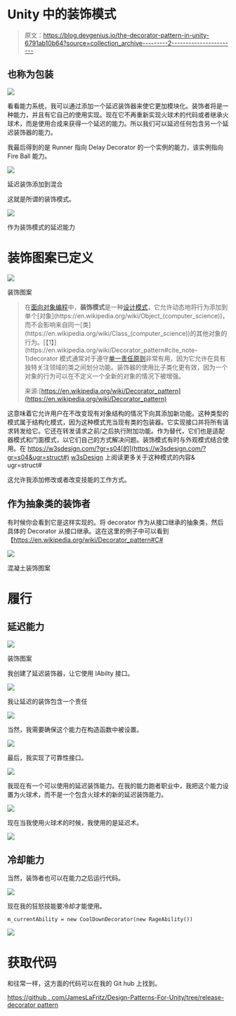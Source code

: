 # Unity 中的装饰模式

> 原文：<https://blog.devgenius.io/the-decorator-pattern-in-unity-6791ab10b64?source=collection_archive---------2----------------------->

## 也称为包装

![](img/9d3aab8d533158f72373ae5eaa77b4f5.png)

看看能力系统，我可以通过添加一个延迟装饰器来使它更加模块化。装饰者将是一种能力，并且有它自己的使用实现。现在它不再重新实现火球术的代码或者继承火球术，而是使用合成来获得一个延迟的能力。所以我们可以延迟任何包含另一个延迟装饰器的能力。

我最后得到的是 Runner 指向 Delay Decorator 的一个实例的能力，该实例指向 Fire Ball 能力。

![](img/898eba3f2b9494b56f2ca31d08aa474a.png)

延迟装饰添加到混合

这就是所谓的装饰模式。

![](img/6971973b7da26da8e7c9fc8599bcc614.png)

作为装饰模式的延迟能力

# 装饰图案已定义

![](img/7f68a9c8c2767deb2f985bcac36cfb3d.png)

装饰图案

> 在[面向对象编程](https://en.wikipedia.org/wiki/Object-oriented_programming)中，**装饰模式**是一种[设计模式](https://en.wikipedia.org/wiki/Design_pattern_(computer_science))，它允许动态地将行为添加到单个[对象](https://en.wikipedia.org/wiki/Object_(computer_science))，而不会影响来自同一[类](https://en.wikipedia.org/wiki/Class_(computer_science))的其他对象的行为。[【1】](https://en.wikipedia.org/wiki/Decorator_pattern#cite_note-1)decorator 模式通常对于遵守[单一责任原则](https://en.wikipedia.org/wiki/Single_responsibility_principle)非常有用，因为它允许在具有独特关注领域的类之间划分功能。装饰器的使用比子类化更有效，因为一个对象的行为可以在不定义一个全新的对象的情况下被增强。
> 
> 来源:[https://en.wikipedia.org/wiki/Decorator_pattern](https://en.wikipedia.org/wiki/Decorator_pattern)

这意味着它允许用户在不改变现有对象结构的情况下向其添加新功能。这种类型的模式属于结构化模式，因为这种模式充当现有类的包装器。它实现接口并将所有请求转发给它。它还在转发请求之前/之后执行附加功能。作为替代，它们也是适配器模式和门面模式，以它们自己的方式解决问题。装饰模式有时与外观模式结合使用。在 https://w3sdesign.com/?gr=s04[的](https://w3sdesign.com/?gr=s04&ugr=struct#) [w3sDesign](https://w3sdesign.com/?gr=s04&ugr=struct#) 上阅读更多关于这种模式的内容& ugr=struct#

这允许我添加修改或者改变技能的工作方式。

## 作为抽象类的装饰者

有时候你会看到它是这样实现的。将 decorator 作为从接口继承的抽象类，然后具体的 Decorator 从接口继承。这在这里的例子中可以看到【https://en.wikipedia.org/wiki/Decorator_pattern#C# 

![](img/2619deb34eff3dc6f060319d9b4c0ab6.png)

混凝土装饰图案

# 履行

## 延迟能力

![](img/6971973b7da26da8e7c9fc8599bcc614.png)

装饰图案

我创建了延迟装饰器，让它使用 IAbilty 接口。

![](img/5139a01c324965e758582cf2c4b73b0e.png)

我让延迟的装饰包含一个责任

![](img/bd3174d137ad2798736ded1ffaf9106d.png)

当然，我需要确保这个能力在构造函数中被设置。

![](img/d7c762e0a6d95d4f58086554b8c8102f.png)

最后，我实现了可靠性接口。

![](img/003ef82ac8231f8452909d01534ade2b.png)

我现在有一个可以使用的延迟装饰能力。在我的能力跑者职业中，我把这个能力设置为火球术，而不是一个包含火球术的新的延迟装饰能力。

![](img/88c6c55c2b69efece143c57843d8c13f.png)

现在当我使用火球术的时候，我使用的是延迟术。

![](img/d9f6decbb1481d034503f3b29674fb6a.png)

## 冷却能力

当然，装饰者也可以在能力之后运行代码。

![](img/858fb06dbdb343659c5f0267622478ee.png)

现在我的狂怒技能要冷却才能使用。

```
m_currentAbility = new CoolDownDecorator(new RageAbility())
```

![](img/ece8e653cf02f2097b7f1851257d6032.png)

# 获取代码

和往常一样，这方面的代码可以在我的 Git hub 上找到。

[https://github . com/JamesLaFritz/Design-Patterns-For-Unity/tree/release-decorator pattern](https://github.com/JamesLaFritz/Design-Patterns-For-Unity/tree/release-DecoratorPattern)